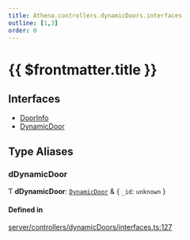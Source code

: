 ```yaml
---
title: Athena.controllers.dynamicDoors.interfaces
outline: [1,3]
order: 0
---
```


# {{ $frontmatter.title }}


## Interfaces

- [DoorInfo](../interfaces/server_controllers_dynamicDoors_interfaces_DoorInfo.md)
- [DynamicDoor](../interfaces/server_controllers_dynamicDoors_interfaces_DynamicDoor.md)

## Type Aliases

### dDynamicDoor

Ƭ **dDynamicDoor**: [`DynamicDoor`](../interfaces/server_controllers_dynamicDoors_interfaces_DynamicDoor.md) & { `_id`: `unknown`  }

#### Defined in

[server/controllers/dynamicDoors/interfaces.ts:127](https://github.com/Stuyk/altv-athena/blob/90cd63d/src/core/server/controllers/dynamicDoors/interfaces.ts#L127)
